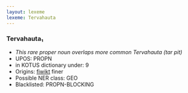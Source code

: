 ```yaml
---
layout: lexeme
lexeme: Tervahauta
---
```


###  Tervahauta₁

* _This rare proper noun overlaps more common *Tervahauta* (tar pit)_
* UPOS:  PROPN
* in KOTUS dictionary under:  9
* Origins: [fiwikt](https://fi.wiktionary.org/wiki/Tervahauta) finer 
* Possible NER class:  GEO
* Blacklisted:  PROPN-BLOCKING

